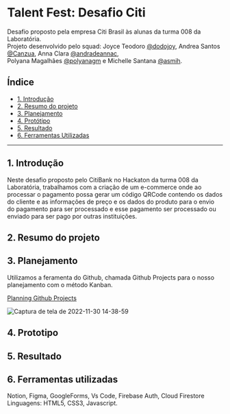 # Talent Fest: Desafio Citi

Desafio proposto pela empresa Citi Brasil às alunas da turma 008 da Laboratória.<br>
Projeto desenvolvido pelo squad: Joyce Teodoro [@dodojoy](https://github.com/dodojoy), Andrea Santos [@Canzua](https://github.com/Canzua), Anna Clara [@andradeannac](https://github.com/andradeannac),<br> 
Polyana Magalhães [@polyanagm](https://github.com/polyanagm) e Michelle Santana [@asmih](https://github.com/asmih).


## Índice

* [1. Introdução](#1-introducao)
* [2. Resumo do projeto](#2-resumo-do-projeto) 
* [3. Planejamento](#3-planejamento)
* [4. Protótipo](#4-prototipo)
* [5. Resultado](#5-resultado)
* [6. Ferramentas Utilizadas](#6-ferramentas-utilizadas)

***

## 1. Introdução

Neste  desafio proposto pelo CitiBank no Hackaton da turma 008 da Laboratória, trabalhamos com a criação de um e-commerce onde ao processar o pagamento possa gerar um código QRCode contendo os dados do cliente e as informações de preço e os dados do produto para o envio do pagamento para ser processado e esse pagamento ser processado ou enviado para ser pago por outras instituições.


## 2. Resumo do projeto



## 3. Planejamento

Utilizamos a feramenta do Github, chamada Github Projects para o nosso planejamento com o método Kanban.

[Planning Github Projects](https://github.com/users/dodojoy/projects/3)

![Captura de tela de 2022-11-30 14-38-59](https://user-images.githubusercontent.com/57406239/204869213-cab3dcb2-0cb0-47cb-8d76-1ba31e143c17.png)


## 4. Prototipo



## 5. Resultado



## 6. Ferramentas utilizadas

Notion, Figma, GoogleForms, Vs Code, Firebase Auth, Cloud Firestore <br>
Linguagens: HTML5, CSS3, Javascript.
